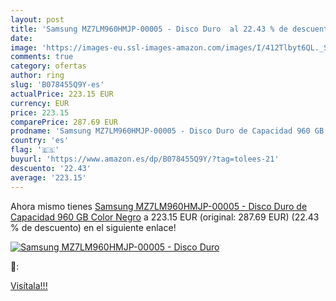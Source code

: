 ```yaml
---
layout: post
title: 'Samsung MZ7LM960HMJP-00005 - Disco Duro  al 22.43 % de descuento'
date: 
image: 'https://images-eu.ssl-images-amazon.com/images/I/412Tlbyt6QL._SL200_.jpg'
comments: true
category: ofertas
author: ring
slug: 'B078455Q9Y-es'
actualPrice: 223.15 EUR
currency: EUR
price: 223.15
comparePrice: 287.69 EUR
prodname: 'Samsung MZ7LM960HMJP-00005 - Disco Duro de Capacidad 960 GB  Color Negro'
country: 'es'
flag: '🇪🇸'
buyurl: 'https://www.amazon.es/dp/B078455Q9Y/?tag=tolees-21'
descuento: '22.43'
average: '223.15'
---
```


Ahora mismo tienes [Samsung MZ7LM960HMJP-00005 - Disco Duro de Capacidad 960 GB  Color Negro](https://www.amazon.es/dp/B078455Q9Y/?tag=tolees-21) a 223.15 EUR (original: 287.69 EUR) (22.43 %  de descuento) en el siguiente enlace!

[![Samsung MZ7LM960HMJP-00005 - Disco Duro ](https://images-eu.ssl-images-amazon.com/images/I/412Tlbyt6QL._SL200_.jpg)](https://www.amazon.es/dp/B078455Q9Y/?tag=tolees-21)

🔎:


[Visítala!!!](https://www.amazon.es/dp/B078455Q9Y/?tag=tolees-21)
